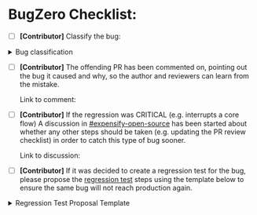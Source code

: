 # BugZero Checklist:

- [ ] **[Contributor]** Classify the bug:

<details>
<summary>Bug classification</summary>
<!-- Please keep the "1a." text in tact on all of the options below so that the results can be easily parsed by a script. Each of the "Other" options should be last on the list which is why they have a "z" in the selector (eg. "1z."). This allows the list to grow if someone desires to add more options down the road. -->

Source of bug:
  - [ ] 1a. Result of the original design (eg. a case wasn't considered)
  - [ ] 1b. Mistake during implementation
  - [ ] 1c. Backend bug
  - [ ] 1z. Other:

Where bug was reported:
  - [ ] 2a. Reported on production
  - [ ] 2b. Reported on staging (deploy blocker)
  - [ ] 2c. Reported on both staging and production
  - [ ] 2d. Reported on a PR
  - [ ] 2z. Other:

Who reported the bug:
  - [ ] 3a. Expensify user
  - [ ] 3b. Expensify employee
  - [ ] 3c. Contributor
  - [ ] 3d. QA
  - [ ] 3z. Other:

</details>

- [ ] **[Contributor]** The offending PR has been commented on, pointing out the bug it caused and why, so the author and reviewers can learn from the mistake.

    Link to comment:

- [ ] **[Contributor]** If the regression was CRITICAL (e.g. interrupts a core flow) A discussion in [#expensify-open-source](https://app.slack.com/client/E047TPA624F/C01GTK53T8Q) has been started about whether any other steps should be taken (e.g. updating the PR review checklist) in order to catch this type of bug sooner.

    Link to discussion:

- [ ] **[Contributor]** If it was decided to create a regression test for the bug, please propose the [regression test](https://github.com/Expensify/App/blob/main/contributingGuides/REGRESSION_TEST_BEST_PRACTICES.md) steps using the template below to ensure the same bug will not reach production again.

<details>
<summary>Regression Test Proposal Template</summary>
<!-- AFTER FILLING THIS OUT, be sure to remove the <details> and <summary> tags from this part of the checklist!!!!! -->

- [ ] **[BugZero Assignee]** Create a GH issue for creating/updating the regression test once above steps have been agreed upon.

    Link to issue:

## Regression Test Proposal
### Precondition:
<!-- List the setup instructions necessary to perform the test -->

-

### Test:
<!-- List the steps that QA should perform -->

1.

Do we agree 👍 or 👎

<!-- AFTER FILLING THIS OUT, be sure to remove the <details> tags!!!!! -->
</details>

